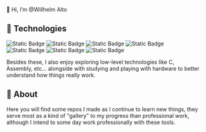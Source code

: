 👋 Hi, I’m @Willhelm Alto

## 🎨 Technologies

![Static Badge](https://img.shields.io/badge/Next-%231a1a1a?style=for-the-badge&logo=nextdotjs)
![Static Badge](https://img.shields.io/badge/React-%231a1a1a?style=for-the-badge&logo=React)
![Static Badge](https://img.shields.io/badge/TypeScript-%231a1a1a?style=for-the-badge&logo=typescript)
![Static Badge](https://img.shields.io/badge/Tailwind-%231a1a1a?style=for-the-badge&logo=tailwindcss)
![Static Badge](https://img.shields.io/badge/HTML-%231a1a1a?style=for-the-badge&logo=html5)
![Static Badge](https://img.shields.io/badge/CSS-%231a1a1a?style=for-the-badge&logo=css3&logoColor=%231572B6)
![Static Badge](https://img.shields.io/badge/Delphi-%23E62431?style=for-the-badge&logo=Delphi&logoColor=%23E62431&color=%231a1a1a)

Besides these, I also enjoy exploring low-level technologies like C, Assembly, etc... alongside with studying and playing with hardware to better understand 
how things really work.

## 📓 About
Here you will find some repos I made as I continue to learn new things, they serve most as a kind of "gallery" to my progress than professional work, although I intend
to some day work professionally with these tools. 

<!---
Willhelm-Alto/Willhelm-Alto is a ✨ special ✨ repository because its `README.md` (this file) appears on your GitHub profile.
You can click the Preview link to take a look at your changes.
--->
